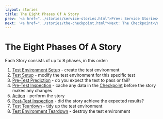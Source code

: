 ```yaml
---
layout: stories
title: The Eight Phases Of A Story
prev: '<a href="../stories/service-stories.html">Prev: Service Stories</a>'
next: '<a href="../stories/the-checkpoint.html">Next: The Checkpoint</a>'
---
```


# The Eight Phases Of A Story

Each Story consists of up to 8 phases, in this order:

1. [Test Environment Setup](test-environment-setup-teardown.html) - create the test environment
1. [Test Setup](test-setup-teardown.html) - modify the test environment for this specific test
1. [Pre-Test Prediction](pre-test-prediction.html) - do you expect the test to pass or fail?
1. [Pre-Test Inspection](pre-test-inspection.html) - cache any data in the [Checkpoint](the-checkpoint.html) before the story makes any changes
1. [Action](action.html) - perform the story
1. [Post-Test Inspection](post-test-inspection.html) - did the story achieve the expected results?
1. [Test Teardown](test-setup-teardown.html) - tidy up the test environment
1. [Test Environment Teardown](test-environment-setup-teardown.html) - destroy the test environment